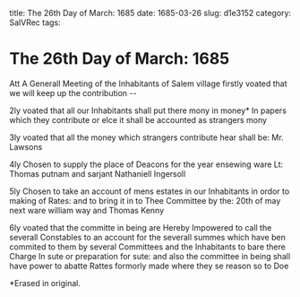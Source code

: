 title: The 26th Day of March: 1685
date: 1685-03-26
slug: d1e3152
category: SalVRec
tags: 


<div markdown class="doc" id="d1e3152">


# The 26th Day of March: 1685

Att A Generall Meeting of the Inhabitants of Salem village firstly voated that we will keep up the contribution --

2ly voated that all our Inhabitants shall put there mony in money* In papers which they contribute or elce it shall be accounted as strangers mony

3ly voated that all the money which strangers contribute hear shall be: Mr. Lawsons

4ly Chosen to supply the place of Deacons for the year ensewing ware Lt: Thomas putnam and sarjant Nathaniell Ingersoll

5ly Chosen to take an account of mens estates in our Inhabitants in ordor to making of Rates: and to bring it in to Thee Committee by the: 20th of may next ware william way and Thomas Kenny

6ly voated that the committe in being are Hereby Impowered to call the severall Constables to an account for the severall summes which have ben commited to them by several Committees and the Inhabitants to bare there Charge In sute or preparation for sute: and also the committee in being shall have power to abatte Rattes formorly made where they se reason so to Doe

*Erased in original.
</div>